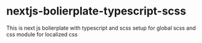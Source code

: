# nextjs-bolierplate-typescript-scss
This is next js bolierplate with typescript and scss setup for global scss and css module for localized css
